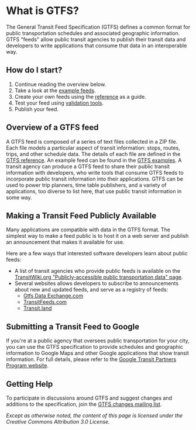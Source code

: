 # What is GTFS?

The General Transit Feed Specification (GTFS) defines a common format for public transportation schedules and associated geographic information. GTFS "feeds" allow public transit agencies to publish their transit data and developers to write applications that consume that data in an interoperable way.

## How do I start?

1.  Continue reading the overview below.
1.  Take a look at the [example feeds](examples/).
1.  Create your own feeds using the [reference](reference.md) as a guide.
1.  Test your feed using [validation tools](tools.md).
1.  Publish your feed.

## Overview of a GTFS feed

A GTFS feed is composed of a series of text files collected in a ZIP file. Each file models a particular aspect of transit information: stops, routes, trips, and other schedule data. The details of each file are defined in the [GTFS reference](reference.md). An example feed can be found in the [GTFS examples](examples/). A transit agency can produce a GTFS feed to share their public transit information with developers, who write tools that consume GTFS feeds to incorporate public transit information into their applications. GTFS can be used to power trip planners, time table publishers, and a variety of applications, too diverse to list here, that use public transit information in some way.

## Making a Transit Feed Publicly Available

Many applications are compatible with data in the GTFS format. The simplest way to make a feed public is to host it on a web server and publish an announcement that makes it available for use.

Here are a few ways that interested software developers learn about public feeds:

* A list of transit agencies who provide public feeds is available on the [TransitWiki.org "Publicly-accessible public transportation data" page](http://www.transitwiki.org/TransitWiki/index.php?title=Publicly-accessible_public_transportation_data).
* Several websites allows developers to subscribe to announcements about new and updated feeds, and serve as a registry of feeds:
  * [Gtfs Data Exchange.com](http://www.gtfs-data-exchange.com/)
  * [TransitFeeds.com](http://transitfeeds.com/)
  * [Transit.land](https://transit.land/feed-registry/)

## Submitting a Transit Feed to Google

If you're at a public agency that oversees public transportation for your city, you can use the GTFS specification to provide schedules and geographic information to Google Maps and other Google applications that show transit information. For full details, please refer to the [Google Transit Partners Program website](http://maps.google.com/help/maps/mapcontent/transit/participate.html).

## Getting Help

To participate in discussions around GTFS and suggest changes and additions to the specification, join the [GTFS changes mailing list](http://groups.google.com/group/gtfs-changes).

*Except as otherwise noted, the content of this page is licensed under the Creative Commons Attribution 3.0 License.*